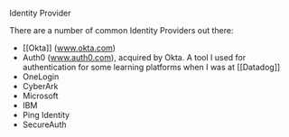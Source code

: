 Identity Provider

There are a number of common Identity Providers out there:
- [[Okta]] (www.okta.com)
- Auth0 (www.auth0.com), acquired by Okta. A tool I used for authentication for some learning platforms when I was at [[Datadog]]
- OneLogin
- CyberArk
- Microsoft
- IBM
- Ping Identity
- SecureAuth